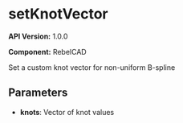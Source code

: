 # setKnotVector

**API Version:** 1.0.0

**Component:** RebelCAD

Set a custom knot vector for non-uniform B-spline

## Parameters

- **knots**: Vector of knot values

